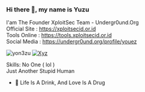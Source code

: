 ### Hi there 👋, my name is Yuzu
I'am The Founder XploitSec Team - Undergr0und.Org<br>
Official Site : <a href="https://xploitsecid.or.id">https://xploitsecid.or.id</a><br>
Tools Online : <a href="https://tools.xploitsecid.or.id">https://tools.xploitsecid.or.id</a><br>
Social Media : <a href="https://undergr0und.org/profile/youez">https://undergr0und.org/profile/youez</a>

![yon3zu](https://github-readme-stats.vercel.app/api?username=yon3zu&show_icons=true&theme=radical)
[![Xyz](https://github-readme-stats.vercel.app/api/top-langs/?username=yon3zu&layout=compact&theme=radical)](https://github.com/yon3zu/github-readme-stats)

Skills: No One ( lol )<br>
Just Another Stupid Human

- 🔭 Life Is A Drink, And Love Is A Drug
